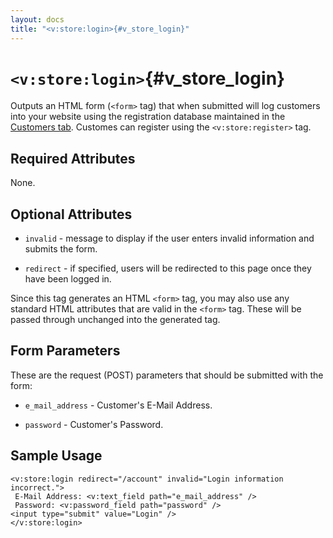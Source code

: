 ```yaml
---
layout: docs
title: "<v:store:login>{#v_store_login}"
---
```


# `<v:store:login>`{#v_store_login}

Outputs an HTML form (`<form>` tag) that when submitted will log
customers into your website using the registration database maintained
in the [Customers tab](#backstage.customers). Customes can register
using the `<v:store:register>` tag.

## Required Attributes

None.

## Optional Attributes

-   `invalid` - message to display if the user enters invalid
    information and submits the form.

-   `redirect` - if specified, users will be redirected to this page
    once they have been logged in.

Since this tag generates an HTML `<form>` tag, you may also use any
standard HTML attributes that are valid in the `<form>` tag. These will
be passed through unchanged into the generated tag.

## Form Parameters

These are the request (POST) parameters that should be submitted with
the form:

-   `e_mail_address` - Customer's E-Mail Address.

-   `password` - Customer's Password.

## Sample Usage

    <v:store:login redirect="/account" invalid="Login information incorrect.">
     E-Mail Address: <v:text_field path="e_mail_address" />
     Password: <v:password_field path="password" />
    <input type="submit" value="Login" />
    </v:store:login>
